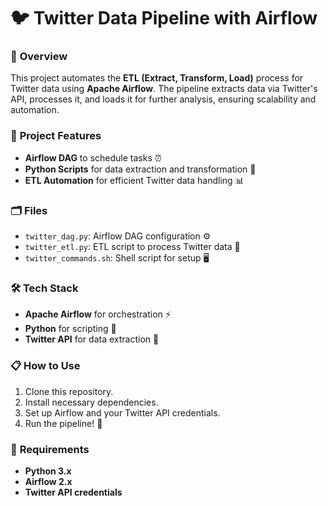 # 🐦 Twitter Data Pipeline with Airflow 

### 🚀 **Overview**
This project automates the **ETL (Extract, Transform, Load)** process for Twitter data using **Apache Airflow**. The pipeline extracts data via Twitter's API, processes it, and loads it for further analysis, ensuring scalability and automation.

### 🎯 **Project Features**
- **Airflow DAG** to schedule tasks ⏰
- **Python Scripts** for data extraction and transformation 🐍
- **ETL Automation** for efficient Twitter data handling 📊

### 🗂️ **Files**
- `twitter_dag.py`: Airflow DAG configuration ⚙️
- `twitter_etl.py`: ETL script to process Twitter data 🔄
- `twitter_commands.sh`: Shell script for setup 🖥️

### 🛠️ **Tech Stack**
- **Apache Airflow** for orchestration ⚡
- **Python** for scripting 🐍
- **Twitter API** for data extraction 📲

### 📋 **How to Use**
1. Clone this repository.
2. Install necessary dependencies.
3. Set up Airflow and your Twitter API credentials.
4. Run the pipeline! 🚀

### 🔧 **Requirements**
- **Python 3.x**  
- **Airflow 2.x**  
- **Twitter API credentials**

